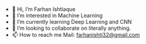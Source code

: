 - 👋 Hi, I’m Farhan Ishtiaque
- 👀 I’m interested in Machine Learning 
- 🌱 I’m currently learning Deep Learning and CNN
- 💞️ I’m looking to collaborate on literally anything.
- 📫 How to reach me Mail: farhanishti32@gmail.com

<!---
FarhanIshti32/FarhanIshti32 is a ✨ special ✨ repository because its `README.md` (this file) appears on your GitHub profile.
You can click the Preview link to take a look at your changes.
--->
